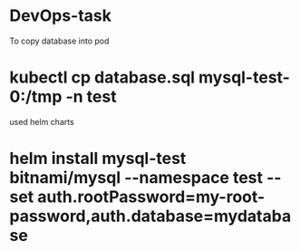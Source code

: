 # DevOps-task
To copy database into pod


# kubectl cp database.sql mysql-test-0:/tmp -n test

used helm charts 

# helm install mysql-test bitnami/mysql --namespace test --set auth.rootPassword=my-root-password,auth.database=mydatabase
